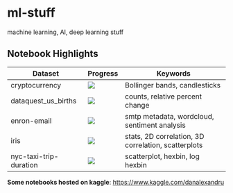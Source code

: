 # ml-stuff
machine learning, AI, deep learning stuff

## Notebook Highlights

|    Dataset             |         Progress                   |    Keywords    |
| ---------------------  | ---------------------------------- | -------------- |
| cryptocurrency         | ![](http://progressed.io/bar/5)    |  Bollinger bands, candlesticks             |
| dataquest_us_births    | ![](http://progressed.io/bar/5)    |  counts, relative percent change                  |
| enron-email            | ![](http://progressed.io/bar/15)   |  smtp metadata, wordcloud, sentiment analysis  |
| iris                   | ![](http://progressed.io/bar/10)   |  stats, 2D correlation, 3D correlation, scatterplots|
| nyc-taxi-trip-duration | ![](http://progressed.io/bar/10)   |  scatterplot, hexbin, log hexbin                       |



**Some notebooks hosted on kaggle**: [https://www.kaggle.com/danalexandru ](https://www.kaggle.com/danalexandru)
